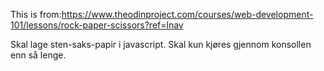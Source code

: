 This is from:https://www.theodinproject.com/courses/web-development-101/lessons/rock-paper-scissors?ref=lnav

Skal lage sten-saks-papir i javascript. Skal kun kjøres gjennom konsollen enn så lenge.